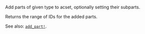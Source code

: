 Add parts of given type to acset, optionally setting their subparts.

Returns the range of IDs for the added parts.

See also: [`add_part!`](@ref).

